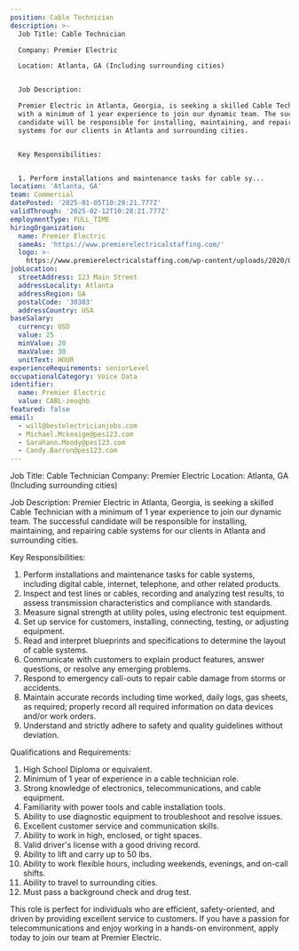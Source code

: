 ```yaml
---
position: Cable Technician
description: >-
  Job Title: Cable Technician

  Company: Premier Electric 

  Location: Atlanta, GA (Including surrounding cities)


  Job Description:

  Premier Electric in Atlanta, Georgia, is seeking a skilled Cable Technician
  with a minimum of 1 year experience to join our dynamic team. The successful
  candidate will be responsible for installing, maintaining, and repairing cable
  systems for our clients in Atlanta and surrounding cities.


  Key Responsibilities:


  1. Perform installations and maintenance tasks for cable sy...
location: 'Atlanta, GA'
team: Commercial
datePosted: '2025-01-05T10:28:21.777Z'
validThrough: '2025-02-12T10:28:21.777Z'
employmentType: FULL_TIME
hiringOrganization:
  name: Premier Electric
  sameAs: 'https://www.premierelectricalstaffing.com/'
  logo: >-
    https://www.premierelectricalstaffing.com/wp-content/uploads/2020/05/Premier-Electrical-Staffing-logo.png
jobLocation:
  streetAddress: 123 Main Street
  addressLocality: Atlanta
  addressRegion: GA
  postalCode: '30303'
  addressCountry: USA
baseSalary:
  currency: USD
  value: 25
  minValue: 20
  maxValue: 30
  unitText: HOUR
experienceRequirements: seniorLevel
occupationalCategory: Voice Data
identifier:
  name: Premier Electric
  value: CABL-zeoqhb
featured: false
email:
  - will@bestelectricianjobs.com
  - Michael.Mckeaige@pes123.com
  - Sarahann.Moody@pes123.com
  - Candy.Barron@pes123.com
---
```




Job Title: Cable Technician
Company: Premier Electric 
Location: Atlanta, GA (Including surrounding cities)

Job Description:
Premier Electric in Atlanta, Georgia, is seeking a skilled Cable Technician with a minimum of 1 year experience to join our dynamic team. The successful candidate will be responsible for installing, maintaining, and repairing cable systems for our clients in Atlanta and surrounding cities.

Key Responsibilities:

1. Perform installations and maintenance tasks for cable systems, including digital cable, internet, telephone, and other related products.
2. Inspect and test lines or cables, recording and analyzing test results, to assess transmission characteristics and compliance with standards.
3. Measure signal strength at utility poles, using electronic test equipment.
4. Set up service for customers, installing, connecting, testing, or adjusting equipment.
5. Read and interpret blueprints and specifications to determine the layout of cable systems.
6. Communicate with customers to explain product features, answer questions, or resolve any emerging problems.
7. Respond to emergency call-outs to repair cable damage from storms or accidents.
8. Maintain accurate records including time worked, daily logs, gas sheets, as required; properly record all required information on data devices and/or work orders.
9. Understand and strictly adhere to safety and quality guidelines without deviation.

Qualifications and Requirements:

1. High School Diploma or equivalent.
2. Minimum of 1 year of experience in a cable technician role.
3. Strong knowledge of electronics, telecommunications, and cable equipment.
4. Familiarity with power tools and cable installation tools.
5. Ability to use diagnostic equipment to troubleshoot and resolve issues.
6. Excellent customer service and communication skills.
7. Ability to work in high, enclosed, or tight spaces.
8. Valid driver's license with a good driving record.
9. Ability to lift and carry up to 50 lbs.
10. Ability to work flexible hours, including weekends, evenings, and on-call shifts.
11. Ability to travel to surrounding cities.
12. Must pass a background check and drug test.

This role is perfect for individuals who are efficient, safety-oriented, and driven by providing excellent service to customers. If you have a passion for telecommunications and enjoy working in a hands-on environment, apply today to join our team at Premier Electric.
